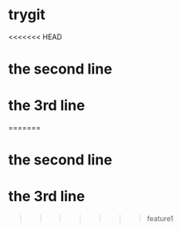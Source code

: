 # trygit
<<<<<<< HEAD
# the second line
# the 3rd line
=======
# the second line
# the 3rd line

>>>>>>> feature1

